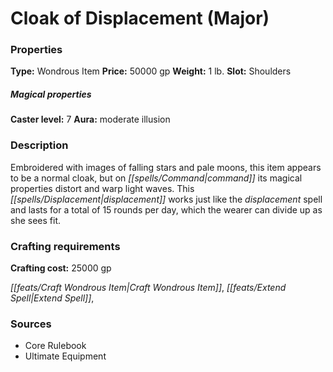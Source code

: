 ﻿---
Title: "Cloak of Displacement (Major)"
Type: "Wondrous Item"
Price: "50000 gp"
Weight: "1 lb."
Slot: "Shoulders"
Caster level: "7"
Aura: "moderate illusion"
Description: |
  "Embroidered with images of falling stars and pale moons, this item appears to be a normal cloak, but on command its magical properties distort and warp light waves. This displacement works just like the _displacement_ spell and lasts for a total of 15 rounds per day, which the wearer can divide up as she sees fit."
Crafting cost: "25000 gp"
Sources: "['Core Rulebook', 'Ultimate Equipment']"
---

# Cloak of Displacement (Major)

### Properties

**Type:** Wondrous Item **Price:** 50000 gp **Weight:** 1 lb. **Slot:** Shoulders

##### Magical properties

**Caster level:** 7 **Aura:** moderate illusion

### Description

Embroidered with images of falling stars and pale moons, this item appears to be a normal cloak, but on _[[spells/Command|command]]_ its magical properties distort and warp light waves. This _[[spells/Displacement|displacement]]_ works just like the _displacement_ spell and lasts for a total of 15 rounds per day, which the wearer can divide up as she sees fit.

### Crafting requirements

**Crafting cost:** 25000 gp

_[[feats/Craft Wondrous Item|Craft Wondrous Item]]_, _[[feats/Extend Spell|Extend Spell]]_,

### Sources

* Core Rulebook
* Ultimate Equipment